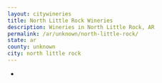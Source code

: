 ```yaml
---
layout: citywineries
title: North Little Rock Wineries
description: Wineries in North Little Rock, AR
permalink: /ar/unknown/north-little-rock/
state: ar
county: unknown
city: north little rock
---
```

-
